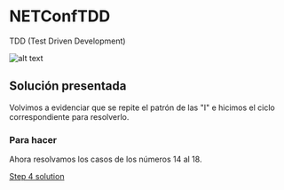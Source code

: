 # NETConfTDD

TDD (Test Driven Development)

![alt text](http://iwt2.org/wp-content/uploads/2015/06/tdd-logo-300x235.png)


## Solución presentada

Volvimos a evidenciar que se repite el patrón de las "I" e hicimos el ciclo correspondiente para resolverlo.

### Para hacer

Ahora resolvamos los casos de los números 14 al 18.

[Step 4 solution](https://github.com/luisfelipediaz/NETConfTDD/tree/Step4)
